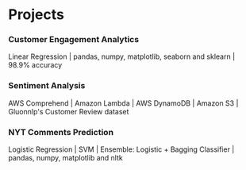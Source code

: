 # Projects


### Customer Engagement Analytics
Linear Regression | pandas, numpy, matplotlib, seaborn and sklearn | 98.9% accuracy

### Sentiment Analysis
AWS Comprehend | Amazon Lambda | AWS DynamoDB | Amazon S3 | Gluonnlp's Customer Review dataset

### NYT Comments Prediction
Logistic Regression | SVM | Ensemble: Logistic + Bagging Classifier | pandas, numpy, matplotlib and nltk
